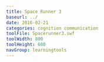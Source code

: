 ```yaml
---
title: Space Runner 3
baseurl: ../
date: 2016-02-21
categories: cognition communication
toolFile: Spacerunner3.swf
toolWidth: 800
toolHeight: 600
navGroup: learningtools
---
```

